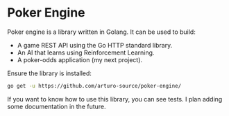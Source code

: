 # Poker Engine
Poker engine is a library written in Golang. It can be used to build:
- A game REST API using the Go HTTP standard library.
- An AI that learns using Reinforcement Learning.
- A poker-odds application (my next project).

Ensure the library is installed:
```bash
go get -u https://github.com/arturo-source/poker-engine/
```

If you want to know how to use this library, you can see tests. I plan adding some documentation in the future.

